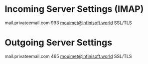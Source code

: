 # Incoming Server Settings (IMAP)
 mail.privateemail.com
 993
 mouimet@infinisoft.world
 SSL/TLS

# Outgoing Server Settings
 mail.privateemail.com
 465
 mouimet@infinisoft.world
 SSL/TLS
